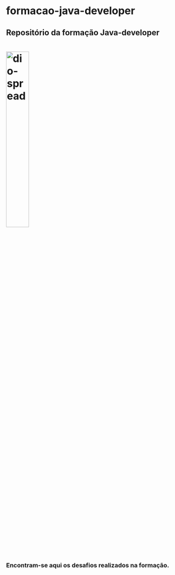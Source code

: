 # formacao-java-developer

## Repositório da formação Java-developer
<h1 align="left">
    <img alt="dio-spread" src="https://hermes.dio.me/tracks/da6041a9-80ef-409e-bd50-5e7be4dfadf6.png" width="35%" />
</h1>

<h3 align="left">
  Encontram-se aqui os desafios realizados na formação.
</h3>
